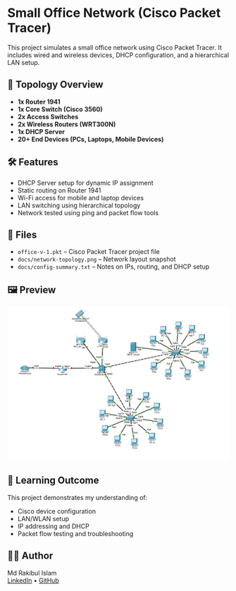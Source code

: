 # Small Office Network (Cisco Packet Tracer)

This project simulates a small office network using Cisco Packet Tracer. It includes wired and wireless devices, DHCP configuration, and a hierarchical LAN setup.

## 🔧 Topology Overview

- **1x Router 1941**
- **1x Core Switch (Cisco 3560)**
- **2x Access Switches**
- **2x Wireless Routers (WRT300N)**
- **1x DHCP Server**
- **20+ End Devices (PCs, Laptops, Mobile Devices)**

## 🛠️ Features

- DHCP Server setup for dynamic IP assignment
- Static routing on Router 1941
- Wi-Fi access for mobile and laptop devices
- LAN switching using hierarchical topology
- Network tested using ping and packet flow tools

## 📁 Files

- `office-v-1.pkt` – Cisco Packet Tracer project file
- `docs/network-topology.png` – Network layout snapshot
- `docs/config-summary.txt` – Notes on IPs, routing, and DHCP setup

## 🖼️ Preview

![Network Topology](network-topology.png)

## 🧠 Learning Outcome

This project demonstrates my understanding of:
- Cisco device configuration
- LAN/WLAN setup
- IP addressing and DHCP
- Packet flow testing and troubleshooting

## 🧑‍💻 Author

Md Rakibul Islam  
[LinkedIn](https://www.linkedin.com/in/rakibulislam893/) • [GitHub](https://github.com/raki893)
